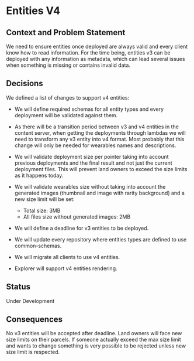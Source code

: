 # Entities V4

## Context and Problem Statement

We need to ensure entities once deployed are always valid and every client know how to read information. For the time being, entities v3 can be deployed with any information as metadata, which can lead several issues when something is missing or contains invalid data.

## Decisions

We defined a list of changes to support v4 entities:

- We will define required schemas for all entity types and every deployment will be validated against them.

- As there will be a transition period between v3 and v4 entities in the content server, when getting the deployments through lambdas we will need to transform any v3 entity into v4 format. Most probably that this change will only be needed for wearables names and descriptions.

- We will validate deployment size per pointer taking into account previous deployments and the final result and not just the current deployment files. This will prevent land owners to exceed the size limits as it happens today.

- We will validate wearables size without taking into account the generated images (thumbnail and image with rarity background) and a new size limit will be set:

  - Total size: 3MB
  - All files size without generated images: 2MB

- We will define a deadline for v3 entities to be deployed.

- We will update every repository where entities types are defined to use common-schemas.

- We will migrate all clients to use v4 entities.

- Explorer will support v4 entities rendering.

## Status

Under Development

## Consequences

No v3 entities will be accepted after deadline.
Land owners will face new size limits on their parcels. If someone actually exceed the max size limit and wants to change something is very possible to be rejected unless new size limit is respected.
